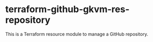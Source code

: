 # terraform-github-gkvm-res-repository

This is a Terraform resource module to manage a GitHub repository.
